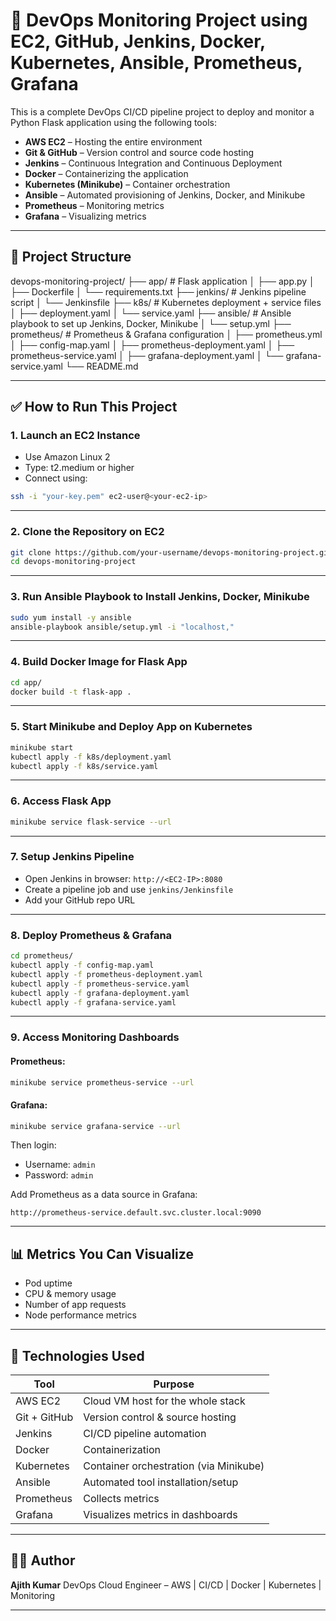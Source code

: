 
# 🚀 DevOps Monitoring Project using EC2, GitHub, Jenkins, Docker, Kubernetes, Ansible, Prometheus, Grafana

This is a complete DevOps CI/CD pipeline project to deploy and monitor a Python Flask application using the following tools:

- **AWS EC2** – Hosting the entire environment
- **Git & GitHub** – Version control and source code hosting
- **Jenkins** – Continuous Integration and Continuous Deployment
- **Docker** – Containerizing the application
- **Kubernetes (Minikube)** – Container orchestration
- **Ansible** – Automated provisioning of Jenkins, Docker, and Minikube
- **Prometheus** – Monitoring metrics
- **Grafana** – Visualizing metrics

---

## 📁 Project Structure


devops-monitoring-project/
├── app/                    # Flask application
│   ├── app.py
│   ├── Dockerfile
│   └── requirements.txt
├── jenkins/                # Jenkins pipeline script
│   └── Jenkinsfile
├── k8s/                    # Kubernetes deployment + service files
│   ├── deployment.yaml
│   └── service.yaml
├── ansible/                # Ansible playbook to set up Jenkins, Docker, Minikube
│   └── setup.yml
├── prometheus/             # Prometheus & Grafana configuration
│   ├── prometheus.yml
│   ├── config-map.yaml
│   ├── prometheus-deployment.yaml
│   ├── prometheus-service.yaml
│   ├── grafana-deployment.yaml
│   └── grafana-service.yaml
└── README.md


---

## ✅ How to Run This Project

### 1. Launch an EC2 Instance
- Use Amazon Linux 2
- Type: t2.medium or higher
- Connect using:
```bash
ssh -i "your-key.pem" ec2-user@<your-ec2-ip>
````

---

### 2. Clone the Repository on EC2

```bash
git clone https://github.com/your-username/devops-monitoring-project.git
cd devops-monitoring-project
```

---

### 3. Run Ansible Playbook to Install Jenkins, Docker, Minikube

```bash
sudo yum install -y ansible
ansible-playbook ansible/setup.yml -i "localhost,"
```

---

### 4. Build Docker Image for Flask App

```bash
cd app/
docker build -t flask-app .
```

---

### 5. Start Minikube and Deploy App on Kubernetes

```bash
minikube start
kubectl apply -f k8s/deployment.yaml
kubectl apply -f k8s/service.yaml
```

---

### 6. Access Flask App

```bash
minikube service flask-service --url
```

---

### 7. Setup Jenkins Pipeline

* Open Jenkins in browser: `http://<EC2-IP>:8080`
* Create a pipeline job and use `jenkins/Jenkinsfile`
* Add your GitHub repo URL

---

### 8. Deploy Prometheus & Grafana

```bash
cd prometheus/
kubectl apply -f config-map.yaml
kubectl apply -f prometheus-deployment.yaml
kubectl apply -f prometheus-service.yaml
kubectl apply -f grafana-deployment.yaml
kubectl apply -f grafana-service.yaml
```

---

### 9. Access Monitoring Dashboards

#### Prometheus:

```bash
minikube service prometheus-service --url
```

#### Grafana:

```bash
minikube service grafana-service --url
```

Then login:

* Username: `admin`
* Password: `admin`

Add Prometheus as a data source in Grafana:

```
http://prometheus-service.default.svc.cluster.local:9090
```

---

## 📊 Metrics You Can Visualize

* Pod uptime
* CPU & memory usage
* Number of app requests
* Node performance metrics

---

## 🧠 Technologies Used

| Tool         | Purpose                                |
| ------------ | -------------------------------------- |
| AWS EC2      | Cloud VM host for the whole stack      |
| Git + GitHub | Version control & source hosting       |
| Jenkins      | CI/CD pipeline automation              |
| Docker       | Containerization                       |
| Kubernetes   | Container orchestration (via Minikube) |
| Ansible      | Automated tool installation/setup      |
| Prometheus   | Collects metrics                       |
| Grafana      | Visualizes metrics in dashboards       |

---

## 👨‍💻 Author

**Ajith Kumar**
DevOps Cloud Engineer –  AWS | CI/CD | Docker | Kubernetes | Monitoring 

---


